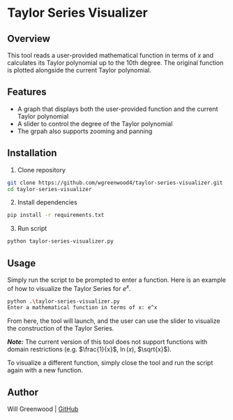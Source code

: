 # Taylor Series Visualizer

## Overview

This tool reads a user-provided mathematical function in terms of $x$ and calculates its Taylor polynomial up to the 10th degree. The original function is plotted alongside the current Taylor polynomial.


## Features
- A graph that displays both the user-provided function and the current Taylor polynomial
- A slider to control the degree of the Taylor polynomial
- The grpah also supports zooming and panning

## Installation
1. Clone repository
```bash
git clone https://github.com/wgreenwood4/taylor-series-visualizer.git
cd taylor-series-visualizer
```
2. Install dependencies
```bash
pip install -r requirements.txt
```
3. Run script
```bash
python taylor-series-visualizer.py
```

## Usage
Simply run the script to be prompted to enter a function. Here is an example of how to visualize the Taylor Series for $e^x$.
```bash
python .\taylor-series-visualizer.py
Enter a mathematical function in terms of x: e^x
```
From here, the tool will launch, and the user can use the slider to visualize the construction of the Taylor Series.

***Note:*** The current version of this tool does not support functions with domain restrictions (e.g. $\frac{1}{x}$, $\ln(x)$, $\sqrt{x}$).

To visualize a different function, simply close the tool and run the script again with a new function.

## Author
Will Greenwood | [GitHub](https://github.com/wgreenwood4)
